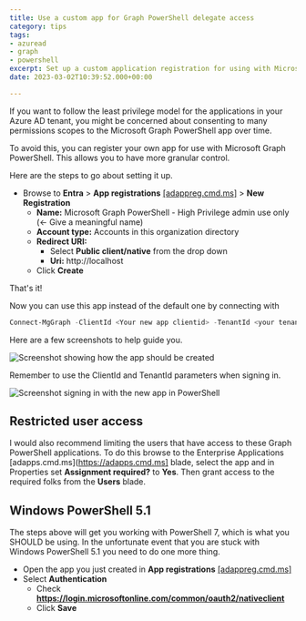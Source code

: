 ```yaml
---
title: Use a custom app for Graph PowerShell delegate access
category: tips
tags:
- azuread
- graph
- powershell
excerpt: Set up a custom application registration for using with Microsoft Graph PowerShell
date: 2023-03-02T10:39:52.000+00:00

---
```

If you want to follow the least privilege model for the applications in your Azure AD tenant, you might be concerned about consenting to many permissions scopes to the Microsoft Graph PowerShell app over time.

To avoid this, you can register your own app for use with Microsoft Graph PowerShell. This allows you to have more granular control.

Here are the steps to go about setting it up.

* Browse to **Entra** > **App registrations** [\[adappreg.cmd.ms\]](https://adappreg.cmd.ms) > **New Registration**
  * **Name:** Microsoft Graph PowerShell - High Privilege admin use only (<- Give a meaningful name)
  * **Account type:** Accounts in this organization directory
  * **Redirect URI:**
    * Select **Public client/native** from the drop down
    * **Uri:** http<nolink>://localhost
  * Click **Create**

That's it!

Now you can use this app instead of the default one by connecting with

```powershell
Connect-MgGraph -ClientId <Your new app clientid> -TenantId <your tenant id>
```

Here are a few screenshots to help guide you.

![Screenshot showing how the app should be created](https://merill.net/images/uploads/graphpowershellcustomappsigninconfig.png "Microsoft Graph PowerShell app configuration")

Remember to use the ClientId and TenantId parameters when signing in.

![Screenshot signing in with the new app in PowerShell](https://merill.net/images/uploads/graphpowershellcustomappsignin.png)

## Restricted user access

I would also recommend limiting the users that have access to these Graph PowerShell applications. To do this browse to the Enterprise Applications [adapps.cmd.ms](https://adapps.cmd.ms] blade, select the app and in Properties set **Assignment required?** to **Yes**. Then grant access to the required folks from the **Users** blade.

## Windows PowerShell 5.1

The steps above will get you working with PowerShell 7, which is what you SHOULD be using. In the unfortunate event that you are stuck with Windows PowerShell 5.1 you need to do one more thing.

* Open the app you just created in **App registrations** [\[adappreg.cmd.ms\]](https://adappreg.cmd.ms)
* Select **Authentication**
  * Check **https://login.microsoftonline.com/common/oauth2/nativeclient**
  * Click **Save**
